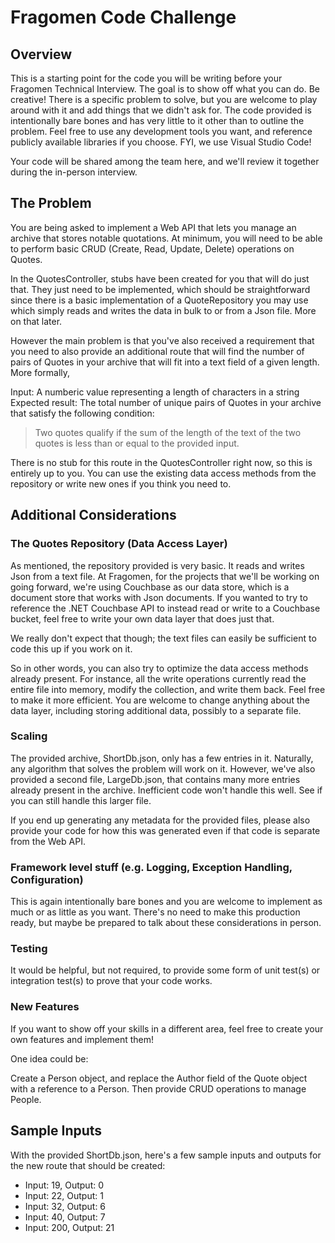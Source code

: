 # Fragomen Code Challenge

## Overview

This is a starting point for the code you will be writing before your Fragomen Technical Interview. The goal is to show off what you can do. Be creative! There is a specific problem to solve, but you are welcome to play around with it and add things that we didn't ask for. The code provided is intentionally bare bones and has very little to it other than to outline the problem. Feel free to use any development tools you want, and reference publicly available libraries if you choose. FYI, we use Visual Studio Code!

Your code will be shared among the team here, and we'll review it together during the in-person interview.

## The Problem

You are being asked to implement a Web API that lets you manage an archive that stores notable quotations. At minimum, you will need to be able to perform basic CRUD (Create, Read, Update, Delete) operations on Quotes. 

In the QuotesController, stubs have been created for you that will do just that. They just need to be implemented, which should be straightforward since there is a basic implementation of a QuoteRepository you may use which simply reads and writes the data in bulk to or from a Json file. More on that later.

However the main problem is that you've also received a requirement that you need to also provide an additional route that will find the number of pairs of Quotes in your archive that will fit into a text field of a given length. More formally,

Input: A numberic value representing a length of characters in a string
Expected result: The total number of unique pairs of Quotes in your archive that satisfy the following condition:
> Two quotes qualify if the sum of the length of the text of the two quotes is less than or equal to the provided input.

There is no stub for this route in the QuotesController right now, so this is entirely up to you. You can use the existing data access methods from the repository or write new ones if you think you need to.

## Additional Considerations

### The Quotes Repository (Data Access Layer)

As mentioned, the repository provided is very basic. It reads and writes Json from a text file. At Fragomen, for the projects that we'll be working on going forward, we're using Couchbase as our data store, which is a document store that works with Json documents. If you wanted to try to reference the .NET Couchbase API to instead read or write to a Couchbase bucket, feel free to write your own data layer that does just that. 

We really don't expect that though; the text files can easily be sufficient to code this up if you work on it.

So in other words, you can also try to optimize the data access methods already present. For instance, all the write operations currently read the entire file into memory, modify the collection, and write them back. Feel free to make it more efficient. You are welcome to change anything about the data layer, including storing additional data, possibly to a separate file. 

### Scaling

The provided archive, ShortDb.json, only has a few entries in it. Naturally, any algorithm that solves the problem will work on it. However, we've also provided a second file, LargeDb.json, that contains many more entries already present in the archive. Inefficient code won't handle this well. See if you can still handle this larger file.

If you end up generating any metadata for the provided files, please also provide your code for how this was generated even if that code is separate from the Web API.

### Framework level stuff (e.g. Logging, Exception Handling, Configuration)

This is again intentionally bare bones and you are welcome to implement as much or as little as you want. There's no need to make this production ready, but maybe be prepared to talk about these considerations in person.

### Testing

It would be helpful, but not required, to provide some form of unit test(s) or integration test(s) to prove that your code works.

### New Features

If you want to show off your skills in a different area, feel free to create your own features and implement them! 

One idea could be:

Create a Person object, and replace the Author field of the Quote object with a reference to a Person. Then provide CRUD operations to manage People.

## Sample Inputs

With the provided ShortDb.json, here's a few sample inputs and outputs for the new route that should be created:

* Input: 19, Output: 0
* Input: 22, Output: 1
* Input: 32, Output: 6
* Input: 40, Output: 7
* Input: 200, Output: 21
